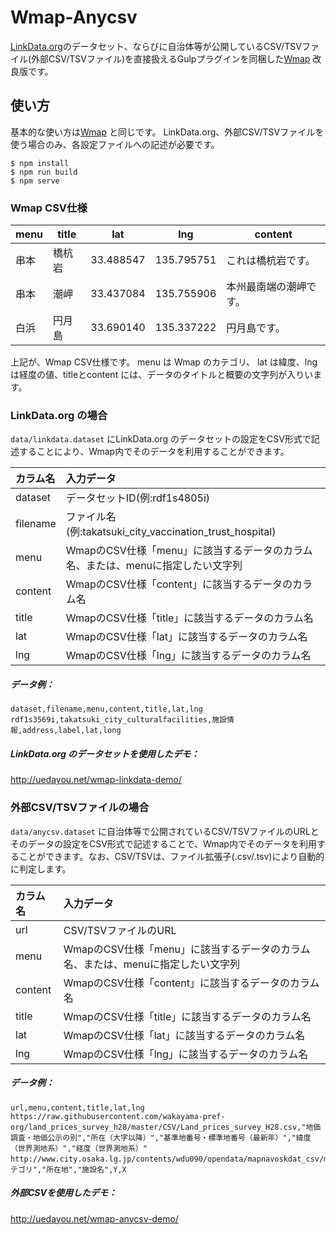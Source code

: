 # Wmap-Anycsv

[LinkData.org](http://linkdata.org)のデータセット、ならびに自治体等が公開しているCSV/TSVファイル(外部CSV/TSVファイル)を直接扱えるGulpプラグインを同梱した[Wmap](https://github.com/wakayama-hacker/wmap) 改良版です。

## 使い方

基本的な使い方は[Wmap](https://github.com/wakayama-hacker/wmap) と同じです。
LinkData.org、外部CSV/TSVファイルを使う場合のみ、各設定ファイルへの記述が必要です。

```
$ npm install
$ npm run build
$ npm serve
```

### Wmap CSV仕様

|menu|title|lat|lng|content|
|----|-----|---|---|-------|
|串本|橋杭岩|33.488547|135.795751|これは橋杭岩です。|
|串本|潮岬|33.437084|135.755906|本州最南端の潮岬です。|
|白浜|円月島|33.690140|135.337222|円月島です。|

上記が、Wmap CSV仕様です。 menu は Wmap のカテゴリ、 lat は緯度、lng は経度の値、titleとcontent には、データのタイトルと概要の文字列が入りいます。

### LinkData.org の場合

`data/linkdata.dataset` にLinkData.org のデータセットの設定をCSV形式で記述することにより、Wmap内でそのデータを利用することができます。

|カラム名| 入力データ|
|:---|:---|
|dataset|データセットID(例:rdf1s4805i)|
|filename | ファイル名(例:takatsuki_city_vaccination_trust_hospital)|
|menu | WmapのCSV仕様「menu」に該当するデータのカラム名、または、menuに指定したい文字列|
|content | WmapのCSV仕様「content」に該当するデータのカラム名|
|title | WmapのCSV仕様「title」に該当するデータのカラム名|
|lat | WmapのCSV仕様「lat」に該当するデータのカラム名|
|lng |WmapのCSV仕様「lng」に該当するデータのカラム名|

##### データ例：
```
dataset,filename,menu,content,title,lat,lng
rdf1s3569i,takatsuki_city_culturalfacilities,施設情報,address,label,lat,long
```

##### LinkData.org のデータセットを使用したデモ：
<http://uedayou.net/wmap-linkdata-demo/>

### 外部CSV/TSVファイルの場合

`data/anycsv.dataset` に自治体等で公開されているCSV/TSVファイルのURLとそのデータの設定をCSV形式で記述することで、Wmap内でそのデータを利用することができます。なお、CSV/TSVは、ファイル拡張子(.csv/.tsv)により自動的に判定します。

|カラム名| 入力データ|
|:---|:---|
|url | CSV/TSVファイルのURL |
|menu | WmapのCSV仕様「menu」に該当するデータのカラム名、または、menuに指定したい文字列 |
|content | WmapのCSV仕様「content」に該当するデータのカラム名 |
|title | WmapのCSV仕様「title」に該当するデータのカラム名 |
|lat | WmapのCSV仕様「lat」に該当するデータのカラム名 |
|lng | WmapのCSV仕様「lng」に該当するデータのカラム名 |

##### データ例：
```
url,menu,content,title,lat,lng
https://raw.githubusercontent.com/wakayama-pref-org/land_prices_survey_h28/master/CSV/Land_prices_survey_H28.csv,"地価調査・地価公示の別","所在（大字以降）","基準地番号・標準地番号（最新年）","緯度（世界測地系）","経度（世界測地系）"
http://www.city.osaka.lg.jp/contents/wdu090/opendata/mapnavoskdat_csv/mapnavoskdat_kankouchou.csv,"カテゴリ","所在地","施設名",Y,X
```
##### 外部CSVを使用したデモ：
<http://uedayou.net/wmap-anycsv-demo/>
